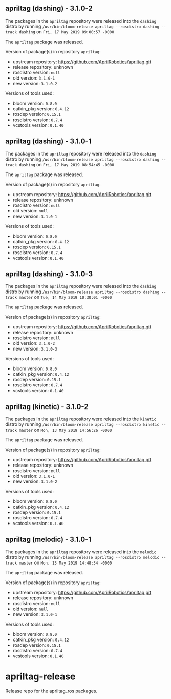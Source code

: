 ## apriltag (dashing) - 3.1.0-2

The packages in the `apriltag` repository were released into the `dashing` distro by running `/usr/bin/bloom-release apriltag --rosdistro dashing --track dashing` on `Fri, 17 May 2019 09:00:57 -0000`

The `apriltag` package was released.

Version of package(s) in repository `apriltag`:

- upstream repository: https://github.com/AprilRobotics/apriltag.git
- release repository: unknown
- rosdistro version: `null`
- old version: `3.1.0-1`
- new version: `3.1.0-2`

Versions of tools used:

- bloom version: `0.8.0`
- catkin_pkg version: `0.4.12`
- rosdep version: `0.15.1`
- rosdistro version: `0.7.4`
- vcstools version: `0.1.40`


## apriltag (dashing) - 3.1.0-1

The packages in the `apriltag` repository were released into the `dashing` distro by running `/usr/bin/bloom-release apriltag --rosdistro dashing --track dashing` on `Fri, 17 May 2019 08:54:45 -0000`

The `apriltag` package was released.

Version of package(s) in repository `apriltag`:

- upstream repository: https://github.com/AprilRobotics/apriltag.git
- release repository: unknown
- rosdistro version: `null`
- old version: `null`
- new version: `3.1.0-1`

Versions of tools used:

- bloom version: `0.8.0`
- catkin_pkg version: `0.4.12`
- rosdep version: `0.15.1`
- rosdistro version: `0.7.4`
- vcstools version: `0.1.40`


## apriltag (dashing) - 3.1.0-3

The packages in the `apriltag` repository were released into the `dashing` distro by running `/usr/bin/bloom-release apriltag --rosdistro dashing --track master` on `Tue, 14 May 2019 10:30:01 -0000`

The `apriltag` package was released.

Version of package(s) in repository `apriltag`:

- upstream repository: https://github.com/AprilRobotics/apriltag.git
- release repository: unknown
- rosdistro version: `null`
- old version: `3.1.0-2`
- new version: `3.1.0-3`

Versions of tools used:

- bloom version: `0.8.0`
- catkin_pkg version: `0.4.12`
- rosdep version: `0.15.1`
- rosdistro version: `0.7.4`
- vcstools version: `0.1.40`


## apriltag (kinetic) - 3.1.0-2

The packages in the `apriltag` repository were released into the `kinetic` distro by running `/usr/bin/bloom-release apriltag --rosdistro kinetic --track master` on `Mon, 13 May 2019 14:56:26 -0000`

The `apriltag` package was released.

Version of package(s) in repository `apriltag`:

- upstream repository: https://github.com/AprilRobotics/apriltag.git
- release repository: unknown
- rosdistro version: `null`
- old version: `3.1.0-1`
- new version: `3.1.0-2`

Versions of tools used:

- bloom version: `0.8.0`
- catkin_pkg version: `0.4.12`
- rosdep version: `0.15.1`
- rosdistro version: `0.7.4`
- vcstools version: `0.1.40`


## apriltag (melodic) - 3.1.0-1

The packages in the `apriltag` repository were released into the `melodic` distro by running `/usr/bin/bloom-release apriltag --rosdistro melodic --track master` on `Mon, 13 May 2019 14:48:34 -0000`

The `apriltag` package was released.

Version of package(s) in repository `apriltag`:

- upstream repository: https://github.com/AprilRobotics/apriltag.git
- release repository: unknown
- rosdistro version: `null`
- old version: `null`
- new version: `3.1.0-1`

Versions of tools used:

- bloom version: `0.8.0`
- catkin_pkg version: `0.4.12`
- rosdep version: `0.15.1`
- rosdistro version: `0.7.4`
- vcstools version: `0.1.40`


# apriltag-release
Release repo for the apriltag_ros packages.
